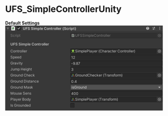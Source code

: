 # UFS_SimpleControllerUnity
<b>Default Settings</b><br>
<img src="https://raw.githubusercontent.com/utkayfirat/UFS_SimpleControllerUnity/main/Default_Settings.png">

